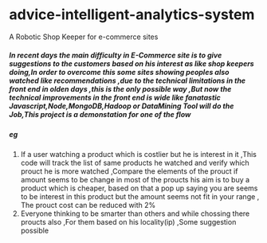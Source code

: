 # advice-intelligent-analytics-system
A Robotic Shop Keeper for e-commerce sites

##### In recent days the main difficulty in E-Commerce site is to give suggestions to the customers based on his interest as like shop keepers doing,In order to overcome this some sites showing peoples also watched like recommendations ,due to the technical limitations in the front end in olden days ,this is the only possible way ,But now the technical improvements in the front end is wide like fanatastic Javascript,Node,MongoDB,Hadoop or DataMining Tool will do the Job,This project is a demonstation for one of the flow

##### eg

  1. If a user watching a product which is costlier but he is interest in it ,This code will track the list of same products he watched and verify which prouct he is more watched ,Compare the elements of the prouct if amount seems to be change in most of the proucts his aim is to buy a product which is cheaper, based on that a pop up saying you are seems to be interest in this product but the amount seems not fit in your range , The prouct cost can be reduced with 2%
  2. Everyone thinking to be smarter than others and while chossing there proucts also ,For them based on his locality(ip) ,Some suggestion possible
